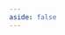 ```yaml
---
aside: false
---
```


<script setup>
import DownloadPage from '../../.vitepress/theme/components/download/DownloadPage.vue'
</script>



<ClientOnly>
    <DownloadPage/>
</ClientOnly>
